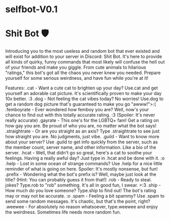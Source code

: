 # selfbot-V0.1

# Shit Bot 🛡️
Introducing you to the most useless and random bot that ever existed and will exist for addition to your server in Discord: Shit Bot. It's here to provide all kinds of quirky, funny commands that most likely will confuse the hell out of your friends and make you giggle. From cute animals to hilarious "ratings," this bot's got all the chaos you never knew you needed. Prepare yourself for some serious weirdness, and have fun while you're at it!

Features:
.cat - Want a cute cat to brighten up your day? Use.cat and get yourself an adorable cat picture. It's scientifically proven to make your day 10x better. :3
.dog - Not feeling the cat vibes today? No worries! Use.dog to get a random dog picture that's guaranteed to make you go "awww!">:(
.femboyrate - Ever wondered how femboy you are? Well, now's your chance to find out with this totally accurate rating. :3 (Spoiler: It's never really accurate)
.gayrate - This one's for the LGBTQ+ fam! Get a rating on how gay you are. Be proud of who you are, no matter what the bot says!
.straightrate - Or are you straight as an axis? Type .straightrate to see just how straight you are. No judgments, just vibe. 
.guild - Want to know more about your server? Use .guild to get info quickly from the server, such as the member count, server name, and other information. Like a bio of the server. 
.hcat - Well, that didn't go so great, here's a cat to soothe your feelings. Having a really awful day? Just type in .hcat and be done with it. :o
.help - Lost in some ocean of strange commands? Use .help for a nice little reminder of what is going on here. Spoiler: It's mostly nonsense, but fun! 
.prefix - Wondering what the bot's prefix is? Well, maybe just look at the title? (Hint: You can probably guess it from that!) 
.rob - Ready to steal. jokes? Type.rob to "rob" something. It's all in good fun, I swear. >:3
.ship - How much do you love someone? Type.ship to find out! The bot's rating may or may not be accurate. :o
.spam - Feeling a bit spammy? Use .spam to send some random messages. It's chaotic, but that's the point, right? 
.weewee - For absolutely no reason whatsoever, type.weewee and enjoy the weirdness. Sometimes life needs more random fun. 
